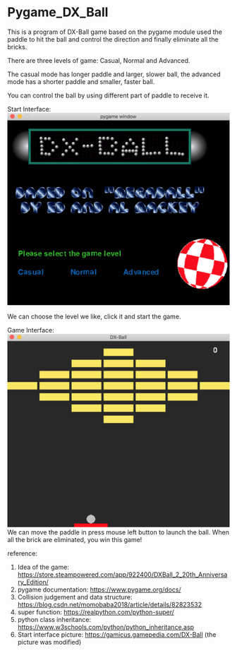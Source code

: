 # Pygame_DX_Ball

This is a program of DX-Ball game based on the pygame module used the paddle to hit the ball and control the direction and finally eliminate all the bricks.

There are three levels of game: Casual, Normal and Advanced.

The casual mode has longer paddle and larger, slower ball, the advanced mode has a shorter paddle and smaller, faster ball.

You can control the ball by using different part of paddle to
receive it.

Start Interface:
![image](https://github.com/niruihao/Pygame_DX_Ball/blob/master/Start_interface.png)

We can choose the level we like, click it and start the game.

Game Interface:
![image](https://github.com/niruihao/Pygame_DX_Ball/blob/master/Game_interface.png)
We can move the paddle in press mouse left button to launch the ball. When all the brick are eliminated, you win this game!


reference:
1. Idea of the game: https://store.steampowered.com/app/922400/DXBall_2_20th_Anniversary_Edition/
2. pygame documentation: https://www.pygame.org/docs/
3. Collision judgement and data structure: https://blog.csdn.net/momobaba2018/article/details/82823532
4. super function: https://realpython.com/python-super/
5. python class inheritance: https://www.w3schools.com/python/python_inheritance.asp
6. Start interface picture: https://gamicus.gamepedia.com/DX-Ball (the picture was modified)
